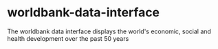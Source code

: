 # worldbank-data-interface
The worldbank data interface displays the world's economic, social and health development over the past 50 years
